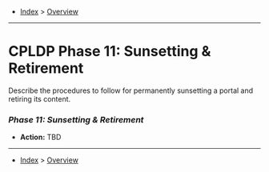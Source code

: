 - [Index](../index.md) > [Overview](overview.md)

---

# CPLDP Phase 11: Sunsetting & Retirement

Describe the procedures to follow for permanently sunsetting a portal and retiring its content.

### _Phase 11: Sunsetting & Retirement_

- **Action:** TBD

---

- [Index](../index.md) > [Overview](overview.md)
